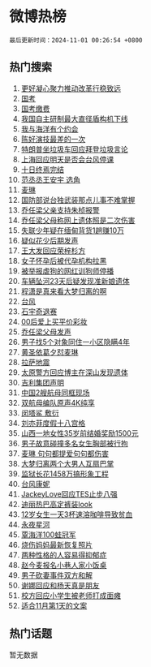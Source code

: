 # 微博热榜

`最后更新时间：2024-11-01 00:26:54 +0800`

## 热门搜索

1. [更好凝心聚力推动改革行稳致远](https://m.weibo.cn/search?containerid=100103type%3D1%26t%3D10%26q%3D%23%E6%9B%B4%E5%A5%BD%E5%87%9D%E5%BF%83%E8%81%9A%E5%8A%9B%E6%8E%A8%E5%8A%A8%E6%94%B9%E9%9D%A9%E8%A1%8C%E7%A8%B3%E8%87%B4%E8%BF%9C%23&stream_entry_id=51&isnewpage=1&extparam=seat%3D1%26cate%3D10103%26stream_entry_id%3D51%26c_type%3D51%26filter_type%3Drealtimehot%26q%3D%2523%25E6%259B%25B4%25E5%25A5%25BD%25E5%2587%259D%25E5%25BF%2583%25E8%2581%259A%25E5%258A%259B%25E6%258E%25A8%25E5%258A%25A8%25E6%2594%25B9%25E9%259D%25A9%25E8%25A1%258C%25E7%25A8%25B3%25E8%2587%25B4%25E8%25BF%259C%2523%26pos%3D0%26dgr%3D0%26display_time%3D1730392013%26pre_seqid%3D173039201353302672149153)
1. [国考](https://m.weibo.cn/search?containerid=100103type%3D1%26t%3D10%26q%3D%E5%9B%BD%E8%80%83&stream_entry_id=31&isnewpage=1&extparam=seat%3D1%26lcate%3D5001%26stream_entry_id%3D31%26dgr%3D0%26q%3D%25E5%259B%25BD%25E8%2580%2583%26band_rank%3D1%26c_type%3D31%26realpos%3D1%26flag%3D1%26filter_type%3Drealtimehot%26pos%3D0%26cate%3D5001%26display_time%3D1730392013%26pre_seqid%3D173039201353302672149153)
1. [国考缴费](https://m.weibo.cn/search?containerid=100103type%3D1%26t%3D10%26q%3D%E5%9B%BD%E8%80%83%E7%BC%B4%E8%B4%B9&stream_entry_id=31&isnewpage=1&extparam=seat%3D1%26lcate%3D5001%26stream_entry_id%3D31%26dgr%3D0%26q%3D%25E5%259B%25BD%25E8%2580%2583%25E7%25BC%25B4%25E8%25B4%25B9%26band_rank%3D2%26c_type%3D31%26realpos%3D2%26flag%3D1%26filter_type%3Drealtimehot%26pos%3D1%26cate%3D5001%26display_time%3D1730392013%26pre_seqid%3D173039201353302672149153)
1. [我国自主研制最大直径盾构机下线](https://m.weibo.cn/search?containerid=100103type%3D1%26t%3D10%26q%3D%23%E6%88%91%E5%9B%BD%E8%87%AA%E4%B8%BB%E7%A0%94%E5%88%B6%E6%9C%80%E5%A4%A7%E7%9B%B4%E5%BE%84%E7%9B%BE%E6%9E%84%E6%9C%BA%E4%B8%8B%E7%BA%BF%23&stream_entry_id=31&isnewpage=1&extparam=seat%3D1%26lcate%3D5001%26stream_entry_id%3D31%26dgr%3D0%26q%3D%2523%25E6%2588%2591%25E5%259B%25BD%25E8%2587%25AA%25E4%25B8%25BB%25E7%25A0%2594%25E5%2588%25B6%25E6%259C%2580%25E5%25A4%25A7%25E7%259B%25B4%25E5%25BE%2584%25E7%259B%25BE%25E6%259E%2584%25E6%259C%25BA%25E4%25B8%258B%25E7%25BA%25BF%2523%26band_rank%3D3%26c_type%3D31%26realpos%3D3%26flag%3D1%26filter_type%3Drealtimehot%26pos%3D2%26cate%3D5001%26display_time%3D1730392013%26pre_seqid%3D173039201353302672149153)
1. [我与海洋有个约会](https://m.weibo.cn/search?containerid=100103type%3D1%26t%3D10%26q%3D%23%E6%88%91%E4%B8%8E%E6%B5%B7%E6%B4%8B%E6%9C%89%E4%B8%AA%E7%BA%A6%E4%BC%9A%23&stream_entry_id=31&isnewpage=1&extparam=seat%3D1%26topic_ad%3D1%26lcate%3D5001%26stream_entry_id%3D31%26dgr%3D0%26adid%3D262694%26band_rank%3D4%26q%3D%2523%25E6%2588%2591%25E4%25B8%258E%25E6%25B5%25B7%25E6%25B4%258B%25E6%259C%2589%25E4%25B8%25AA%25E7%25BA%25A6%25E4%25BC%259A%2523%26c_type%3D31%26filter_type%3Drealtimehot%26is_ad_pos%3D1%26pos%3D3%26cate%3D5001%26display_time%3D1730392013%26pre_seqid%3D173039201353302672149153)
1. [陈好演技最差的一次](https://m.weibo.cn/search?containerid=100103type%3D1%26t%3D10%26q%3D%23%E9%99%88%E5%A5%BD%E6%BC%94%E6%8A%80%E6%9C%80%E5%B7%AE%E7%9A%84%E4%B8%80%E6%AC%A1%23&stream_entry_id=31&isnewpage=1&extparam=seat%3D1%26lcate%3D5001%26stream_entry_id%3D31%26dgr%3D0%26q%3D%2523%25E9%2599%2588%25E5%25A5%25BD%25E6%25BC%2594%25E6%258A%2580%25E6%259C%2580%25E5%25B7%25AE%25E7%259A%2584%25E4%25B8%2580%25E6%25AC%25A1%2523%26band_rank%3D4%26c_type%3D31%26realpos%3D4%26flag%3D2%26filter_type%3Drealtimehot%26pos%3D4%26cate%3D5001%26display_time%3D1730392013%26pre_seqid%3D173039201353302672149153)
1. [特朗普坐垃圾车回应拜登垃圾言论](https://m.weibo.cn/search?containerid=100103type%3D1%26t%3D10%26q%3D%23%E7%89%B9%E6%9C%97%E6%99%AE%E5%9D%90%E5%9E%83%E5%9C%BE%E8%BD%A6%E5%9B%9E%E5%BA%94%E6%8B%9C%E7%99%BB%E5%9E%83%E5%9C%BE%E8%A8%80%E8%AE%BA%23&stream_entry_id=31&isnewpage=1&extparam=seat%3D1%26lcate%3D5001%26stream_entry_id%3D31%26dgr%3D0%26q%3D%2523%25E7%2589%25B9%25E6%259C%2597%25E6%2599%25AE%25E5%259D%2590%25E5%259E%2583%25E5%259C%25BE%25E8%25BD%25A6%25E5%259B%259E%25E5%25BA%2594%25E6%258B%259C%25E7%2599%25BB%25E5%259E%2583%25E5%259C%25BE%25E8%25A8%2580%25E8%25AE%25BA%2523%26band_rank%3D5%26c_type%3D31%26realpos%3D5%26flag%3D1%26filter_type%3Drealtimehot%26pos%3D5%26cate%3D5001%26display_time%3D1730392013%26pre_seqid%3D173039201353302672149153)
1. [上海回应明天是否会台风停课](https://m.weibo.cn/search?containerid=100103type%3D1%26t%3D10%26q%3D%23%E4%B8%8A%E6%B5%B7%E5%9B%9E%E5%BA%94%E6%98%8E%E5%A4%A9%E6%98%AF%E5%90%A6%E4%BC%9A%E5%8F%B0%E9%A3%8E%E5%81%9C%E8%AF%BE%23&stream_entry_id=31&isnewpage=1&extparam=seat%3D1%26lcate%3D5001%26stream_entry_id%3D31%26dgr%3D0%26q%3D%2523%25E4%25B8%258A%25E6%25B5%25B7%25E5%259B%259E%25E5%25BA%2594%25E6%2598%258E%25E5%25A4%25A9%25E6%2598%25AF%25E5%2590%25A6%25E4%25BC%259A%25E5%258F%25B0%25E9%25A3%258E%25E5%2581%259C%25E8%25AF%25BE%2523%26band_rank%3D6%26c_type%3D31%26realpos%3D6%26flag%3D0%26filter_type%3Drealtimehot%26pos%3D6%26cate%3D5001%26display_time%3D1730392013%26pre_seqid%3D173039201353302672149153)
1. [十日终焉完结](https://m.weibo.cn/search?containerid=100103type%3D1%26t%3D10%26q%3D%E5%8D%81%E6%97%A5%E7%BB%88%E7%84%89%E5%AE%8C%E7%BB%93&stream_entry_id=31&isnewpage=1&extparam=seat%3D1%26lcate%3D5001%26stream_entry_id%3D31%26dgr%3D0%26q%3D%25E5%258D%2581%25E6%2597%25A5%25E7%25BB%2588%25E7%2584%2589%25E5%25AE%258C%25E7%25BB%2593%26band_rank%3D7%26c_type%3D31%26realpos%3D7%26flag%3D1%26filter_type%3Drealtimehot%26pos%3D7%26cate%3D5001%26display_time%3D1730392013%26pre_seqid%3D173039201353302672149153)
1. [范丞丞王安宇 选角](https://m.weibo.cn/search?containerid=100103type%3D1%26t%3D10%26q%3D%E8%8C%83%E4%B8%9E%E4%B8%9E%E7%8E%8B%E5%AE%89%E5%AE%87+%E9%80%89%E8%A7%92&stream_entry_id=31&isnewpage=1&extparam=seat%3D1%26lcate%3D5001%26stream_entry_id%3D31%26dgr%3D0%26q%3D%25E8%258C%2583%25E4%25B8%259E%25E4%25B8%259E%25E7%258E%258B%25E5%25AE%2589%25E5%25AE%2587%2520%25E9%2580%2589%25E8%25A7%2592%26band_rank%3D8%26c_type%3D31%26realpos%3D8%26flag%3D0%26filter_type%3Drealtimehot%26pos%3D8%26cate%3D5001%26display_time%3D1730392013%26pre_seqid%3D173039201353302672149153)
1. [麦琳](https://m.weibo.cn/search?containerid=100103type%3D1%26t%3D10%26q%3D%E9%BA%A6%E7%90%B3&stream_entry_id=31&isnewpage=1&extparam=seat%3D1%26lcate%3D5001%26stream_entry_id%3D31%26dgr%3D0%26q%3D%25E9%25BA%25A6%25E7%2590%25B3%26band_rank%3D9%26c_type%3D31%26realpos%3D9%26flag%3D0%26filter_type%3Drealtimehot%26pos%3D9%26cate%3D5001%26display_time%3D1730392013%26pre_seqid%3D173039201353302672149153)
1. [国防部说台独武装那点儿事不难掌握](https://m.weibo.cn/search?containerid=100103type%3D1%26t%3D10%26q%3D%23%E5%9B%BD%E9%98%B2%E9%83%A8%E8%AF%B4%E5%8F%B0%E7%8B%AC%E6%AD%A6%E8%A3%85%E9%82%A3%E7%82%B9%E5%84%BF%E4%BA%8B%E4%B8%8D%E9%9A%BE%E6%8E%8C%E6%8F%A1%23&stream_entry_id=31&isnewpage=1&extparam=seat%3D1%26lcate%3D5001%26stream_entry_id%3D31%26dgr%3D0%26q%3D%2523%25E5%259B%25BD%25E9%2598%25B2%25E9%2583%25A8%25E8%25AF%25B4%25E5%258F%25B0%25E7%258B%25AC%25E6%25AD%25A6%25E8%25A3%2585%25E9%2582%25A3%25E7%2582%25B9%25E5%2584%25BF%25E4%25BA%258B%25E4%25B8%258D%25E9%259A%25BE%25E6%258E%258C%25E6%258F%25A1%2523%26band_rank%3D10%26c_type%3D31%26realpos%3D10%26flag%3D0%26filter_type%3Drealtimehot%26pos%3D10%26cate%3D5001%26display_time%3D1730392013%26pre_seqid%3D173039201353302672149153)
1. [乔任梁父亲支持朱桢报警](https://m.weibo.cn/search?containerid=100103type%3D1%26t%3D10%26q%3D%23%E4%B9%94%E4%BB%BB%E6%A2%81%E7%88%B6%E4%BA%B2%E6%94%AF%E6%8C%81%E6%9C%B1%E6%A1%A2%E6%8A%A5%E8%AD%A6%23&stream_entry_id=31&isnewpage=1&extparam=seat%3D1%26lcate%3D5001%26stream_entry_id%3D31%26dgr%3D0%26q%3D%2523%25E4%25B9%2594%25E4%25BB%25BB%25E6%25A2%2581%25E7%2588%25B6%25E4%25BA%25B2%25E6%2594%25AF%25E6%258C%2581%25E6%259C%25B1%25E6%25A1%25A2%25E6%258A%25A5%25E8%25AD%25A6%2523%26band_rank%3D11%26c_type%3D31%26realpos%3D11%26flag%3D1%26filter_type%3Drealtimehot%26pos%3D11%26cate%3D5001%26display_time%3D1730392013%26pre_seqid%3D173039201353302672149153)
1. [乔任梁父母称网上遗体照是二次伤害](https://m.weibo.cn/search?containerid=100103type%3D1%26t%3D10%26q%3D%23%E4%B9%94%E4%BB%BB%E6%A2%81%E7%88%B6%E6%AF%8D%E7%A7%B0%E7%BD%91%E4%B8%8A%E9%81%97%E4%BD%93%E7%85%A7%E6%98%AF%E4%BA%8C%E6%AC%A1%E4%BC%A4%E5%AE%B3%23&stream_entry_id=31&isnewpage=1&extparam=seat%3D1%26lcate%3D5001%26stream_entry_id%3D31%26dgr%3D0%26q%3D%2523%25E4%25B9%2594%25E4%25BB%25BB%25E6%25A2%2581%25E7%2588%25B6%25E6%25AF%258D%25E7%25A7%25B0%25E7%25BD%2591%25E4%25B8%258A%25E9%2581%2597%25E4%25BD%2593%25E7%2585%25A7%25E6%2598%25AF%25E4%25BA%258C%25E6%25AC%25A1%25E4%25BC%25A4%25E5%25AE%25B3%2523%26band_rank%3D12%26c_type%3D31%26realpos%3D12%26flag%3D2%26filter_type%3Drealtimehot%26pos%3D12%26cate%3D5001%26display_time%3D1730392013%26pre_seqid%3D173039201353302672149153)
1. [失联少年疑在缅甸背货1趟赚10万](https://m.weibo.cn/search?containerid=100103type%3D1%26t%3D10%26q%3D%23%E5%A4%B1%E8%81%94%E5%B0%91%E5%B9%B4%E7%96%91%E5%9C%A8%E7%BC%85%E7%94%B8%E8%83%8C%E8%B4%A71%E8%B6%9F%E8%B5%9A10%E4%B8%87%23&stream_entry_id=31&isnewpage=1&extparam=seat%3D1%26lcate%3D5001%26stream_entry_id%3D31%26dgr%3D0%26q%3D%2523%25E5%25A4%25B1%25E8%2581%2594%25E5%25B0%2591%25E5%25B9%25B4%25E7%2596%2591%25E5%259C%25A8%25E7%25BC%2585%25E7%2594%25B8%25E8%2583%258C%25E8%25B4%25A71%25E8%25B6%259F%25E8%25B5%259A10%25E4%25B8%2587%2523%26band_rank%3D13%26c_type%3D31%26realpos%3D13%26flag%3D2%26filter_type%3Drealtimehot%26pos%3D13%26cate%3D5001%26display_time%3D1730392013%26pre_seqid%3D173039201353302672149153)
1. [疑似花少后期发声](https://m.weibo.cn/search?containerid=100103type%3D1%26t%3D10%26q%3D%23%E7%96%91%E4%BC%BC%E8%8A%B1%E5%B0%91%E5%90%8E%E6%9C%9F%E5%8F%91%E5%A3%B0%23&stream_entry_id=31&isnewpage=1&extparam=seat%3D1%26lcate%3D5001%26stream_entry_id%3D31%26dgr%3D0%26q%3D%2523%25E7%2596%2591%25E4%25BC%25BC%25E8%258A%25B1%25E5%25B0%2591%25E5%2590%258E%25E6%259C%259F%25E5%258F%2591%25E5%25A3%25B0%2523%26band_rank%3D14%26c_type%3D31%26realpos%3D14%26flag%3D1%26filter_type%3Drealtimehot%26pos%3D14%26cate%3D5001%26display_time%3D1730392013%26pre_seqid%3D173039201353302672149153)
1. [王大发回应荣梓杉方](https://m.weibo.cn/search?containerid=100103type%3D1%26t%3D10%26q%3D%23%E7%8E%8B%E5%A4%A7%E5%8F%91%E5%9B%9E%E5%BA%94%E8%8D%A3%E6%A2%93%E6%9D%89%E6%96%B9%23&stream_entry_id=31&isnewpage=1&extparam=seat%3D1%26lcate%3D5001%26stream_entry_id%3D31%26dgr%3D0%26q%3D%2523%25E7%258E%258B%25E5%25A4%25A7%25E5%258F%2591%25E5%259B%259E%25E5%25BA%2594%25E8%258D%25A3%25E6%25A2%2593%25E6%259D%2589%25E6%2596%25B9%2523%26band_rank%3D15%26c_type%3D31%26realpos%3D15%26flag%3D1%26filter_type%3Drealtimehot%26pos%3D15%26cate%3D5001%26display_time%3D1730392013%26pre_seqid%3D173039201353302672149153)
1. [女子怀孕后被代孕机构拉黑](https://m.weibo.cn/search?containerid=100103type%3D1%26t%3D10%26q%3D%23%E5%A5%B3%E5%AD%90%E6%80%80%E5%AD%95%E5%90%8E%E8%A2%AB%E4%BB%A3%E5%AD%95%E6%9C%BA%E6%9E%84%E6%8B%89%E9%BB%91%23&stream_entry_id=31&isnewpage=1&extparam=seat%3D1%26lcate%3D5001%26stream_entry_id%3D31%26dgr%3D0%26q%3D%2523%25E5%25A5%25B3%25E5%25AD%2590%25E6%2580%2580%25E5%25AD%2595%25E5%2590%258E%25E8%25A2%25AB%25E4%25BB%25A3%25E5%25AD%2595%25E6%259C%25BA%25E6%259E%2584%25E6%258B%2589%25E9%25BB%2591%2523%26band_rank%3D16%26c_type%3D31%26realpos%3D16%26flag%3D2%26filter_type%3Drealtimehot%26pos%3D16%26cate%3D5001%26display_time%3D1730392013%26pre_seqid%3D173039201353302672149153)
1. [被举报虐狗的网红训狗师停播](https://m.weibo.cn/search?containerid=100103type%3D1%26t%3D10%26q%3D%23%E8%A2%AB%E4%B8%BE%E6%8A%A5%E8%99%90%E7%8B%97%E7%9A%84%E7%BD%91%E7%BA%A2%E8%AE%AD%E7%8B%97%E5%B8%88%E5%81%9C%E6%92%AD%23&stream_entry_id=31&isnewpage=1&extparam=seat%3D1%26lcate%3D5001%26stream_entry_id%3D31%26dgr%3D0%26q%3D%2523%25E8%25A2%25AB%25E4%25B8%25BE%25E6%258A%25A5%25E8%2599%2590%25E7%258B%2597%25E7%259A%2584%25E7%25BD%2591%25E7%25BA%25A2%25E8%25AE%25AD%25E7%258B%2597%25E5%25B8%2588%25E5%2581%259C%25E6%2592%25AD%2523%26band_rank%3D17%26c_type%3D31%26realpos%3D17%26flag%3D2%26filter_type%3Drealtimehot%26pos%3D17%26cate%3D5001%26display_time%3D1730392013%26pre_seqid%3D173039201353302672149153)
1. [车辆坠河23天后疑发现准新娘遗体](https://m.weibo.cn/search?containerid=100103type%3D1%26t%3D10%26q%3D%23%E8%BD%A6%E8%BE%86%E5%9D%A0%E6%B2%B323%E5%A4%A9%E5%90%8E%E7%96%91%E5%8F%91%E7%8E%B0%E5%87%86%E6%96%B0%E5%A8%98%E9%81%97%E4%BD%93%23&stream_entry_id=31&isnewpage=1&extparam=seat%3D1%26lcate%3D5001%26stream_entry_id%3D31%26dgr%3D0%26q%3D%2523%25E8%25BD%25A6%25E8%25BE%2586%25E5%259D%25A0%25E6%25B2%25B323%25E5%25A4%25A9%25E5%2590%258E%25E7%2596%2591%25E5%258F%2591%25E7%258E%25B0%25E5%2587%2586%25E6%2596%25B0%25E5%25A8%2598%25E9%2581%2597%25E4%25BD%2593%2523%26band_rank%3D18%26c_type%3D31%26realpos%3D18%26flag%3D0%26filter_type%3Drealtimehot%26pos%3D18%26cate%3D5001%26display_time%3D1730392013%26pre_seqid%3D173039201353302672149153)
1. [程潇是真来看大梦归离的啊](https://m.weibo.cn/search?containerid=100103type%3D1%26t%3D10%26q%3D%E7%A8%8B%E6%BD%87%E6%98%AF%E7%9C%9F%E6%9D%A5%E7%9C%8B%E5%A4%A7%E6%A2%A6%E5%BD%92%E7%A6%BB%E7%9A%84%E5%95%8A&stream_entry_id=31&isnewpage=1&extparam=seat%3D1%26lcate%3D5001%26stream_entry_id%3D31%26dgr%3D0%26q%3D%25E7%25A8%258B%25E6%25BD%2587%25E6%2598%25AF%25E7%259C%259F%25E6%259D%25A5%25E7%259C%258B%25E5%25A4%25A7%25E6%25A2%25A6%25E5%25BD%2592%25E7%25A6%25BB%25E7%259A%2584%25E5%2595%258A%26band_rank%3D19%26c_type%3D31%26realpos%3D19%26flag%3D1%26filter_type%3Drealtimehot%26pos%3D19%26cate%3D5001%26display_time%3D1730392013%26pre_seqid%3D173039201353302672149153)
1. [台风](https://m.weibo.cn/search?containerid=100103type%3D1%26t%3D10%26q%3D%E5%8F%B0%E9%A3%8E&stream_entry_id=31&isnewpage=1&extparam=seat%3D1%26lcate%3D5001%26stream_entry_id%3D31%26dgr%3D0%26q%3D%25E5%258F%25B0%25E9%25A3%258E%26band_rank%3D20%26c_type%3D31%26realpos%3D20%26flag%3D0%26filter_type%3Drealtimehot%26pos%3D20%26cate%3D5001%26display_time%3D1730392013%26pre_seqid%3D173039201353302672149153)
1. [石宇奇退赛](https://m.weibo.cn/search?containerid=100103type%3D1%26t%3D10%26q%3D%E7%9F%B3%E5%AE%87%E5%A5%87%E9%80%80%E8%B5%9B&stream_entry_id=31&isnewpage=1&extparam=seat%3D1%26lcate%3D5001%26stream_entry_id%3D31%26dgr%3D0%26q%3D%25E7%259F%25B3%25E5%25AE%2587%25E5%25A5%2587%25E9%2580%2580%25E8%25B5%259B%26band_rank%3D21%26c_type%3D31%26realpos%3D21%26flag%3D1%26filter_type%3Drealtimehot%26pos%3D21%26cate%3D5001%26display_time%3D1730392013%26pre_seqid%3D173039201353302672149153)
1. [00后爱上买平价彩妆](https://m.weibo.cn/search?containerid=100103type%3D1%26t%3D10%26q%3D%2300%E5%90%8E%E7%88%B1%E4%B8%8A%E4%B9%B0%E5%B9%B3%E4%BB%B7%E5%BD%A9%E5%A6%86%23&stream_entry_id=31&isnewpage=1&extparam=seat%3D1%26lcate%3D5001%26stream_entry_id%3D31%26dgr%3D0%26q%3D%252300%25E5%2590%258E%25E7%2588%25B1%25E4%25B8%258A%25E4%25B9%25B0%25E5%25B9%25B3%25E4%25BB%25B7%25E5%25BD%25A9%25E5%25A6%2586%2523%26band_rank%3D22%26c_type%3D31%26realpos%3D22%26flag%3D1%26filter_type%3Drealtimehot%26pos%3D22%26cate%3D5001%26display_time%3D1730392013%26pre_seqid%3D173039201353302672149153)
1. [乔任梁父母发声](https://m.weibo.cn/search?containerid=100103type%3D1%26t%3D10%26q%3D%23%E4%B9%94%E4%BB%BB%E6%A2%81%E7%88%B6%E6%AF%8D%E5%8F%91%E5%A3%B0%23&stream_entry_id=31&isnewpage=1&extparam=seat%3D1%26lcate%3D5001%26stream_entry_id%3D31%26dgr%3D0%26q%3D%2523%25E4%25B9%2594%25E4%25BB%25BB%25E6%25A2%2581%25E7%2588%25B6%25E6%25AF%258D%25E5%258F%2591%25E5%25A3%25B0%2523%26band_rank%3D23%26c_type%3D31%26realpos%3D23%26flag%3D0%26filter_type%3Drealtimehot%26pos%3D23%26cate%3D5001%26display_time%3D1730392013%26pre_seqid%3D173039201353302672149153)
1. [男子找5个对象同住一小区隐瞒4年](https://m.weibo.cn/search?containerid=100103type%3D1%26t%3D10%26q%3D%23%E7%94%B7%E5%AD%90%E6%89%BE5%E4%B8%AA%E5%AF%B9%E8%B1%A1%E5%90%8C%E4%BD%8F%E4%B8%80%E5%B0%8F%E5%8C%BA%E9%9A%90%E7%9E%924%E5%B9%B4%23&stream_entry_id=31&isnewpage=1&extparam=seat%3D1%26lcate%3D5001%26stream_entry_id%3D31%26dgr%3D0%26q%3D%2523%25E7%2594%25B7%25E5%25AD%2590%25E6%2589%25BE5%25E4%25B8%25AA%25E5%25AF%25B9%25E8%25B1%25A1%25E5%2590%258C%25E4%25BD%258F%25E4%25B8%2580%25E5%25B0%258F%25E5%258C%25BA%25E9%259A%2590%25E7%259E%25924%25E5%25B9%25B4%2523%26band_rank%3D24%26c_type%3D31%26realpos%3D24%26flag%3D0%26filter_type%3Drealtimehot%26pos%3D24%26cate%3D5001%26display_time%3D1730392013%26pre_seqid%3D173039201353302672149153)
1. [黄圣依葛夕怼麦琳](https://m.weibo.cn/search?containerid=100103type%3D1%26t%3D10%26q%3D%23%E9%BB%84%E5%9C%A3%E4%BE%9D%E8%91%9B%E5%A4%95%E6%80%BC%E9%BA%A6%E7%90%B3%23&stream_entry_id=31&isnewpage=1&extparam=seat%3D1%26lcate%3D5001%26stream_entry_id%3D31%26dgr%3D0%26q%3D%2523%25E9%25BB%2584%25E5%259C%25A3%25E4%25BE%259D%25E8%2591%259B%25E5%25A4%2595%25E6%2580%25BC%25E9%25BA%25A6%25E7%2590%25B3%2523%26band_rank%3D25%26c_type%3D31%26realpos%3D25%26flag%3D0%26filter_type%3Drealtimehot%26pos%3D25%26cate%3D5001%26display_time%3D1730392013%26pre_seqid%3D173039201353302672149153)
1. [拉萨地震](https://m.weibo.cn/search?containerid=100103type%3D1%26t%3D10%26q%3D%E6%8B%89%E8%90%A8%E5%9C%B0%E9%9C%87&stream_entry_id=31&isnewpage=1&extparam=seat%3D1%26lcate%3D5001%26stream_entry_id%3D31%26dgr%3D0%26q%3D%25E6%258B%2589%25E8%2590%25A8%25E5%259C%25B0%25E9%259C%2587%26band_rank%3D26%26c_type%3D31%26realpos%3D26%26flag%3D1%26filter_type%3Drealtimehot%26pos%3D26%26cate%3D5001%26display_time%3D1730392013%26pre_seqid%3D173039201353302672149153)
1. [太原警方回应博主在深山发现遗体](https://m.weibo.cn/search?containerid=100103type%3D1%26t%3D10%26q%3D%23%E5%A4%AA%E5%8E%9F%E8%AD%A6%E6%96%B9%E5%9B%9E%E5%BA%94%E5%8D%9A%E4%B8%BB%E5%9C%A8%E6%B7%B1%E5%B1%B1%E5%8F%91%E7%8E%B0%E9%81%97%E4%BD%93%23&stream_entry_id=31&isnewpage=1&extparam=seat%3D1%26lcate%3D5001%26stream_entry_id%3D31%26dgr%3D0%26q%3D%2523%25E5%25A4%25AA%25E5%258E%259F%25E8%25AD%25A6%25E6%2596%25B9%25E5%259B%259E%25E5%25BA%2594%25E5%258D%259A%25E4%25B8%25BB%25E5%259C%25A8%25E6%25B7%25B1%25E5%25B1%25B1%25E5%258F%2591%25E7%258E%25B0%25E9%2581%2597%25E4%25BD%2593%2523%26band_rank%3D27%26c_type%3D31%26realpos%3D27%26flag%3D1%26filter_type%3Drealtimehot%26pos%3D27%26cate%3D5001%26display_time%3D1730392013%26pre_seqid%3D173039201353302672149153)
1. [吉利集团声明](https://m.weibo.cn/search?containerid=100103type%3D1%26t%3D10%26q%3D%23%E5%90%89%E5%88%A9%E9%9B%86%E5%9B%A2%E5%A3%B0%E6%98%8E%23&stream_entry_id=31&isnewpage=1&extparam=seat%3D1%26lcate%3D5001%26stream_entry_id%3D31%26dgr%3D0%26q%3D%2523%25E5%2590%2589%25E5%2588%25A9%25E9%259B%2586%25E5%259B%25A2%25E5%25A3%25B0%25E6%2598%258E%2523%26band_rank%3D28%26c_type%3D31%26realpos%3D28%26flag%3D1%26filter_type%3Drealtimehot%26pos%3D28%26cate%3D5001%26display_time%3D1730392013%26pre_seqid%3D173039201353302672149153)
1. [中国2艘航母同框现场](https://m.weibo.cn/search?containerid=100103type%3D1%26t%3D10%26q%3D%23%E4%B8%AD%E5%9B%BD2%E8%89%98%E8%88%AA%E6%AF%8D%E5%90%8C%E6%A1%86%E7%8E%B0%E5%9C%BA%23&stream_entry_id=31&isnewpage=1&extparam=seat%3D1%26lcate%3D5001%26stream_entry_id%3D31%26dgr%3D0%26q%3D%2523%25E4%25B8%25AD%25E5%259B%25BD2%25E8%2589%2598%25E8%2588%25AA%25E6%25AF%258D%25E5%2590%258C%25E6%25A1%2586%25E7%258E%25B0%25E5%259C%25BA%2523%26band_rank%3D29%26c_type%3D31%26realpos%3D29%26flag%3D0%26filter_type%3Drealtimehot%26pos%3D29%26cate%3D5001%26display_time%3D1730392013%26pre_seqid%3D173039201353302672149153)
1. [双航母编队原声4K纯享](https://m.weibo.cn/search?containerid=100103type%3D1%26t%3D10%26q%3D%23%E5%8F%8C%E8%88%AA%E6%AF%8D%E7%BC%96%E9%98%9F%E5%8E%9F%E5%A3%B04K%E7%BA%AF%E4%BA%AB%23&stream_entry_id=31&isnewpage=1&extparam=seat%3D1%26lcate%3D5001%26stream_entry_id%3D31%26dgr%3D0%26q%3D%2523%25E5%258F%258C%25E8%2588%25AA%25E6%25AF%258D%25E7%25BC%2596%25E9%2598%259F%25E5%258E%259F%25E5%25A3%25B04K%25E7%25BA%25AF%25E4%25BA%25AB%2523%26band_rank%3D30%26c_type%3D31%26realpos%3D30%26flag%3D1%26filter_type%3Drealtimehot%26pos%3D30%26cate%3D5001%26display_time%3D1730392013%26pre_seqid%3D173039201353302672149153)
1. [闵塔鲨 敷衍](https://m.weibo.cn/search?containerid=100103type%3D1%26t%3D10%26q%3D%E9%97%B5%E5%A1%94%E9%B2%A8+%E6%95%B7%E8%A1%8D&stream_entry_id=31&isnewpage=1&extparam=seat%3D1%26lcate%3D5001%26stream_entry_id%3D31%26dgr%3D0%26q%3D%25E9%2597%25B5%25E5%25A1%2594%25E9%25B2%25A8%2520%25E6%2595%25B7%25E8%25A1%258D%26band_rank%3D31%26c_type%3D31%26realpos%3D31%26flag%3D0%26filter_type%3Drealtimehot%26pos%3D31%26cate%3D5001%26display_time%3D1730392013%26pre_seqid%3D173039201353302672149153)
1. [刘亦菲度假十八宫格](https://m.weibo.cn/search?containerid=100103type%3D1%26t%3D10%26q%3D%23%E5%88%98%E4%BA%A6%E8%8F%B2%E5%BA%A6%E5%81%87%E5%8D%81%E5%85%AB%E5%AE%AB%E6%A0%BC%23&stream_entry_id=31&isnewpage=1&extparam=seat%3D1%26lcate%3D5001%26stream_entry_id%3D31%26dgr%3D0%26q%3D%2523%25E5%2588%2598%25E4%25BA%25A6%25E8%258F%25B2%25E5%25BA%25A6%25E5%2581%2587%25E5%258D%2581%25E5%2585%25AB%25E5%25AE%25AB%25E6%25A0%25BC%2523%26band_rank%3D32%26c_type%3D31%26realpos%3D32%26flag%3D0%26filter_type%3Drealtimehot%26pos%3D32%26cate%3D5001%26display_time%3D1730392013%26pre_seqid%3D173039201353302672149153)
1. [山西一地女性35岁前结婚奖励1500元](https://m.weibo.cn/search?containerid=100103type%3D1%26t%3D10%26q%3D%23%E5%B1%B1%E8%A5%BF%E4%B8%80%E5%9C%B0%E5%A5%B3%E6%80%A735%E5%B2%81%E5%89%8D%E7%BB%93%E5%A9%9A%E5%A5%96%E5%8A%B11500%E5%85%83%23&stream_entry_id=31&isnewpage=1&extparam=seat%3D1%26lcate%3D5001%26stream_entry_id%3D31%26dgr%3D0%26q%3D%2523%25E5%25B1%25B1%25E8%25A5%25BF%25E4%25B8%2580%25E5%259C%25B0%25E5%25A5%25B3%25E6%2580%25A735%25E5%25B2%2581%25E5%2589%258D%25E7%25BB%2593%25E5%25A9%259A%25E5%25A5%2596%25E5%258A%25B11500%25E5%2585%2583%2523%26band_rank%3D33%26c_type%3D31%26realpos%3D33%26flag%3D0%26filter_type%3Drealtimehot%26pos%3D33%26cate%3D5001%26display_time%3D1730392013%26pre_seqid%3D173039201353302672149153)
1. [男子故意碰撞多名女生胸部被行拘](https://m.weibo.cn/search?containerid=100103type%3D1%26t%3D10%26q%3D%23%E7%94%B7%E5%AD%90%E6%95%85%E6%84%8F%E7%A2%B0%E6%92%9E%E5%A4%9A%E5%90%8D%E5%A5%B3%E7%94%9F%E8%83%B8%E9%83%A8%E8%A2%AB%E8%A1%8C%E6%8B%98%23&stream_entry_id=31&isnewpage=1&extparam=seat%3D1%26lcate%3D5001%26stream_entry_id%3D31%26dgr%3D0%26q%3D%2523%25E7%2594%25B7%25E5%25AD%2590%25E6%2595%2585%25E6%2584%258F%25E7%25A2%25B0%25E6%2592%259E%25E5%25A4%259A%25E5%2590%258D%25E5%25A5%25B3%25E7%2594%259F%25E8%2583%25B8%25E9%2583%25A8%25E8%25A2%25AB%25E8%25A1%258C%25E6%258B%2598%2523%26band_rank%3D34%26c_type%3D31%26realpos%3D34%26flag%3D0%26filter_type%3Drealtimehot%26pos%3D34%26cate%3D5001%26display_time%3D1730392013%26pre_seqid%3D173039201353302672149153)
1. [麦琳 句句都提爱句句都伤害](https://m.weibo.cn/search?containerid=100103type%3D1%26t%3D10%26q%3D%E9%BA%A6%E7%90%B3+%E5%8F%A5%E5%8F%A5%E9%83%BD%E6%8F%90%E7%88%B1%E5%8F%A5%E5%8F%A5%E9%83%BD%E4%BC%A4%E5%AE%B3&stream_entry_id=31&isnewpage=1&extparam=seat%3D1%26lcate%3D5001%26stream_entry_id%3D31%26dgr%3D0%26q%3D%25E9%25BA%25A6%25E7%2590%25B3%2520%25E5%258F%25A5%25E5%258F%25A5%25E9%2583%25BD%25E6%258F%2590%25E7%2588%25B1%25E5%258F%25A5%25E5%258F%25A5%25E9%2583%25BD%25E4%25BC%25A4%25E5%25AE%25B3%26band_rank%3D35%26c_type%3D31%26realpos%3D35%26flag%3D0%26filter_type%3Drealtimehot%26pos%3D35%26cate%3D5001%26display_time%3D1730392013%26pre_seqid%3D173039201353302672149153)
1. [大梦归离两个大男人互扇巴掌](https://m.weibo.cn/search?containerid=100103type%3D1%26t%3D10%26q%3D%E5%A4%A7%E6%A2%A6%E5%BD%92%E7%A6%BB%E4%B8%A4%E4%B8%AA%E5%A4%A7%E7%94%B7%E4%BA%BA%E4%BA%92%E6%89%87%E5%B7%B4%E6%8E%8C&stream_entry_id=31&isnewpage=1&extparam=seat%3D1%26lcate%3D5001%26stream_entry_id%3D31%26dgr%3D0%26q%3D%25E5%25A4%25A7%25E6%25A2%25A6%25E5%25BD%2592%25E7%25A6%25BB%25E4%25B8%25A4%25E4%25B8%25AA%25E5%25A4%25A7%25E7%2594%25B7%25E4%25BA%25BA%25E4%25BA%2592%25E6%2589%2587%25E5%25B7%25B4%25E6%258E%258C%26band_rank%3D36%26c_type%3D31%26realpos%3D36%26flag%3D1%26filter_type%3Drealtimehot%26pos%3D36%26cate%3D5001%26display_time%3D1730392013%26pre_seqid%3D173039201353302672149153)
1. [监狱长花1458万搞形象工程](https://m.weibo.cn/search?containerid=100103type%3D1%26t%3D10%26q%3D%23%E7%9B%91%E7%8B%B1%E9%95%BF%E8%8A%B11458%E4%B8%87%E6%90%9E%E5%BD%A2%E8%B1%A1%E5%B7%A5%E7%A8%8B%23&stream_entry_id=31&isnewpage=1&extparam=seat%3D1%26lcate%3D5001%26stream_entry_id%3D31%26dgr%3D0%26q%3D%2523%25E7%259B%2591%25E7%258B%25B1%25E9%2595%25BF%25E8%258A%25B11458%25E4%25B8%2587%25E6%2590%259E%25E5%25BD%25A2%25E8%25B1%25A1%25E5%25B7%25A5%25E7%25A8%258B%2523%26band_rank%3D37%26c_type%3D31%26realpos%3D37%26flag%3D1%26filter_type%3Drealtimehot%26pos%3D37%26cate%3D5001%26display_time%3D1730392013%26pre_seqid%3D173039201353302672149153)
1. [台风康妮](https://m.weibo.cn/search?containerid=100103type%3D1%26t%3D10%26q%3D%E5%8F%B0%E9%A3%8E%E5%BA%B7%E5%A6%AE&stream_entry_id=31&isnewpage=1&extparam=seat%3D1%26lcate%3D5001%26stream_entry_id%3D31%26dgr%3D0%26q%3D%25E5%258F%25B0%25E9%25A3%258E%25E5%25BA%25B7%25E5%25A6%25AE%26band_rank%3D38%26c_type%3D31%26realpos%3D38%26flag%3D0%26filter_type%3Drealtimehot%26pos%3D38%26cate%3D5001%26display_time%3D1730392013%26pre_seqid%3D173039201353302672149153)
1. [JackeyLove回应TES止步八强](https://m.weibo.cn/search?containerid=100103type%3D1%26t%3D10%26q%3D%23JackeyLove%E5%9B%9E%E5%BA%94TES%E6%AD%A2%E6%AD%A5%E5%85%AB%E5%BC%BA%23&stream_entry_id=31&isnewpage=1&extparam=seat%3D1%26lcate%3D5001%26stream_entry_id%3D31%26dgr%3D0%26q%3D%2523JackeyLove%25E5%259B%259E%25E5%25BA%2594TES%25E6%25AD%25A2%25E6%25AD%25A5%25E5%2585%25AB%25E5%25BC%25BA%2523%26band_rank%3D39%26c_type%3D31%26realpos%3D39%26flag%3D0%26filter_type%3Drealtimehot%26pos%3D39%26cate%3D5001%26display_time%3D1730392013%26pre_seqid%3D173039201353302672149153)
1. [迪丽热巴高定裤装look](https://m.weibo.cn/search?containerid=100103type%3D1%26t%3D10%26q%3D%23%E8%BF%AA%E4%B8%BD%E7%83%AD%E5%B7%B4%E9%AB%98%E5%AE%9A%E8%A3%A4%E8%A3%85look%23&stream_entry_id=31&isnewpage=1&extparam=seat%3D1%26lcate%3D5001%26stream_entry_id%3D31%26dgr%3D0%26q%3D%2523%25E8%25BF%25AA%25E4%25B8%25BD%25E7%2583%25AD%25E5%25B7%25B4%25E9%25AB%2598%25E5%25AE%259A%25E8%25A3%25A4%25E8%25A3%2585look%2523%26band_rank%3D40%26c_type%3D31%26realpos%3D40%26flag%3D0%26filter_type%3Drealtimehot%26pos%3D40%26cate%3D5001%26display_time%3D1730392013%26pre_seqid%3D173039201353302672149153)
1. [12岁女生一天3杯速溶咖啡导致贫血](https://m.weibo.cn/search?containerid=100103type%3D1%26t%3D10%26q%3D%2312%E5%B2%81%E5%A5%B3%E7%94%9F%E4%B8%80%E5%A4%A93%E6%9D%AF%E9%80%9F%E6%BA%B6%E5%92%96%E5%95%A1%E5%AF%BC%E8%87%B4%E8%B4%AB%E8%A1%80%23&stream_entry_id=31&isnewpage=1&extparam=seat%3D1%26lcate%3D5001%26stream_entry_id%3D31%26dgr%3D0%26q%3D%252312%25E5%25B2%2581%25E5%25A5%25B3%25E7%2594%259F%25E4%25B8%2580%25E5%25A4%25A93%25E6%259D%25AF%25E9%2580%259F%25E6%25BA%25B6%25E5%2592%2596%25E5%2595%25A1%25E5%25AF%25BC%25E8%2587%25B4%25E8%25B4%25AB%25E8%25A1%2580%2523%26band_rank%3D41%26c_type%3D31%26realpos%3D41%26flag%3D0%26filter_type%3Drealtimehot%26pos%3D41%26cate%3D5001%26display_time%3D1730392013%26pre_seqid%3D173039201353302672149153)
1. [永夜星河](https://m.weibo.cn/search?containerid=100103type%3D1%26t%3D10%26q%3D%E6%B0%B8%E5%A4%9C%E6%98%9F%E6%B2%B3&stream_entry_id=31&isnewpage=1&extparam=seat%3D1%26lcate%3D5001%26stream_entry_id%3D31%26dgr%3D0%26q%3D%25E6%25B0%25B8%25E5%25A4%259C%25E6%2598%259F%25E6%25B2%25B3%26band_rank%3D42%26c_type%3D31%26realpos%3D42%26flag%3D1%26filter_type%3Drealtimehot%26pos%3D42%26cate%3D5001%26display_time%3D1730392013%26pre_seqid%3D173039201353302672149153)
1. [覃海洋100蛙冠军](https://m.weibo.cn/search?containerid=100103type%3D1%26t%3D10%26q%3D%23%E8%A6%83%E6%B5%B7%E6%B4%8B100%E8%9B%99%E5%86%A0%E5%86%9B%23&stream_entry_id=31&isnewpage=1&extparam=seat%3D1%26lcate%3D5001%26stream_entry_id%3D31%26dgr%3D0%26q%3D%2523%25E8%25A6%2583%25E6%25B5%25B7%25E6%25B4%258B100%25E8%259B%2599%25E5%2586%25A0%25E5%2586%259B%2523%26band_rank%3D43%26c_type%3D31%26realpos%3D43%26flag%3D0%26filter_type%3Drealtimehot%26pos%3D43%26cate%3D5001%26display_time%3D1730392013%26pre_seqid%3D173039201353302672149153)
1. [烧伤妈妈最新恢复照片](https://m.weibo.cn/search?containerid=100103type%3D1%26t%3D10%26q%3D%23%E7%83%A7%E4%BC%A4%E5%A6%88%E5%A6%88%E6%9C%80%E6%96%B0%E6%81%A2%E5%A4%8D%E7%85%A7%E7%89%87%23&stream_entry_id=31&isnewpage=1&extparam=seat%3D1%26lcate%3D5001%26stream_entry_id%3D31%26dgr%3D0%26q%3D%2523%25E7%2583%25A7%25E4%25BC%25A4%25E5%25A6%2588%25E5%25A6%2588%25E6%259C%2580%25E6%2596%25B0%25E6%2581%25A2%25E5%25A4%258D%25E7%2585%25A7%25E7%2589%2587%2523%26band_rank%3D44%26c_type%3D31%26realpos%3D44%26flag%3D0%26filter_type%3Drealtimehot%26pos%3D44%26cate%3D5001%26display_time%3D1730392013%26pre_seqid%3D173039201353302672149153)
1. [两种性格的人容易得抑郁症](https://m.weibo.cn/search?containerid=100103type%3D1%26t%3D10%26q%3D%23%E4%B8%A4%E7%A7%8D%E6%80%A7%E6%A0%BC%E7%9A%84%E4%BA%BA%E5%AE%B9%E6%98%93%E5%BE%97%E6%8A%91%E9%83%81%E7%97%87%23&stream_entry_id=31&isnewpage=1&extparam=seat%3D1%26lcate%3D5001%26stream_entry_id%3D31%26dgr%3D0%26q%3D%2523%25E4%25B8%25A4%25E7%25A7%258D%25E6%2580%25A7%25E6%25A0%25BC%25E7%259A%2584%25E4%25BA%25BA%25E5%25AE%25B9%25E6%2598%2593%25E5%25BE%2597%25E6%258A%2591%25E9%2583%2581%25E7%2597%2587%2523%26band_rank%3D45%26c_type%3D31%26realpos%3D45%26flag%3D0%26filter_type%3Drealtimehot%26pos%3D45%26cate%3D5001%26display_time%3D1730392013%26pre_seqid%3D173039201353302672149153)
1. [赵今麦报名小巷人家小饭桌](https://m.weibo.cn/search?containerid=100103type%3D1%26t%3D10%26q%3D%23%E8%B5%B5%E4%BB%8A%E9%BA%A6%E6%8A%A5%E5%90%8D%E5%B0%8F%E5%B7%B7%E4%BA%BA%E5%AE%B6%E5%B0%8F%E9%A5%AD%E6%A1%8C%23&stream_entry_id=31&isnewpage=1&extparam=seat%3D1%26lcate%3D5001%26stream_entry_id%3D31%26dgr%3D0%26q%3D%2523%25E8%25B5%25B5%25E4%25BB%258A%25E9%25BA%25A6%25E6%258A%25A5%25E5%2590%258D%25E5%25B0%258F%25E5%25B7%25B7%25E4%25BA%25BA%25E5%25AE%25B6%25E5%25B0%258F%25E9%25A5%25AD%25E6%25A1%258C%2523%26band_rank%3D46%26c_type%3D31%26realpos%3D46%26flag%3D0%26filter_type%3Drealtimehot%26pos%3D46%26cate%3D5001%26display_time%3D1730392013%26pre_seqid%3D173039201353302672149153)
1. [男子砍妻事件双方和解](https://m.weibo.cn/search?containerid=100103type%3D1%26t%3D10%26q%3D%23%E7%94%B7%E5%AD%90%E7%A0%8D%E5%A6%BB%E4%BA%8B%E4%BB%B6%E5%8F%8C%E6%96%B9%E5%92%8C%E8%A7%A3%23&stream_entry_id=31&isnewpage=1&extparam=seat%3D1%26lcate%3D5001%26stream_entry_id%3D31%26dgr%3D0%26q%3D%2523%25E7%2594%25B7%25E5%25AD%2590%25E7%25A0%258D%25E5%25A6%25BB%25E4%25BA%258B%25E4%25BB%25B6%25E5%258F%258C%25E6%2596%25B9%25E5%2592%258C%25E8%25A7%25A3%2523%26band_rank%3D47%26c_type%3D31%26realpos%3D47%26flag%3D0%26filter_type%3Drealtimehot%26pos%3D47%26cate%3D5001%26display_time%3D1730392013%26pre_seqid%3D173039201353302672149153)
1. [谢娜回应和杨天真是朋友](https://m.weibo.cn/search?containerid=100103type%3D1%26t%3D10%26q%3D%23%E8%B0%A2%E5%A8%9C%E5%9B%9E%E5%BA%94%E5%92%8C%E6%9D%A8%E5%A4%A9%E7%9C%9F%E6%98%AF%E6%9C%8B%E5%8F%8B%23&stream_entry_id=31&isnewpage=1&extparam=seat%3D1%26lcate%3D5001%26stream_entry_id%3D31%26dgr%3D0%26q%3D%2523%25E8%25B0%25A2%25E5%25A8%259C%25E5%259B%259E%25E5%25BA%2594%25E5%2592%258C%25E6%259D%25A8%25E5%25A4%25A9%25E7%259C%259F%25E6%2598%25AF%25E6%259C%258B%25E5%258F%258B%2523%26band_rank%3D48%26c_type%3D31%26realpos%3D48%26flag%3D0%26filter_type%3Drealtimehot%26pos%3D48%26cate%3D5001%26display_time%3D1730392013%26pre_seqid%3D173039201353302672149153)
1. [校方回应小学生被老师打成面瘫](https://m.weibo.cn/search?containerid=100103type%3D1%26t%3D10%26q%3D%23%E6%A0%A1%E6%96%B9%E5%9B%9E%E5%BA%94%E5%B0%8F%E5%AD%A6%E7%94%9F%E8%A2%AB%E8%80%81%E5%B8%88%E6%89%93%E6%88%90%E9%9D%A2%E7%98%AB%23&stream_entry_id=31&isnewpage=1&extparam=seat%3D1%26lcate%3D5001%26stream_entry_id%3D31%26dgr%3D0%26q%3D%2523%25E6%25A0%25A1%25E6%2596%25B9%25E5%259B%259E%25E5%25BA%2594%25E5%25B0%258F%25E5%25AD%25A6%25E7%2594%259F%25E8%25A2%25AB%25E8%2580%2581%25E5%25B8%2588%25E6%2589%2593%25E6%2588%2590%25E9%259D%25A2%25E7%2598%25AB%2523%26band_rank%3D49%26c_type%3D31%26realpos%3D49%26flag%3D1%26filter_type%3Drealtimehot%26pos%3D49%26cate%3D5001%26display_time%3D1730392013%26pre_seqid%3D173039201353302672149153)
1. [适合11月第1天的文案](https://m.weibo.cn/search?containerid=100103type%3D1%26t%3D10%26q%3D%23%E9%80%82%E5%90%8811%E6%9C%88%E7%AC%AC1%E5%A4%A9%E7%9A%84%E6%96%87%E6%A1%88%23&stream_entry_id=31&isnewpage=1&extparam=seat%3D1%26lcate%3D5001%26stream_entry_id%3D31%26dgr%3D0%26q%3D%2523%25E9%2580%2582%25E5%2590%258811%25E6%259C%2588%25E7%25AC%25AC1%25E5%25A4%25A9%25E7%259A%2584%25E6%2596%2587%25E6%25A1%2588%2523%26band_rank%3D50%26c_type%3D31%26realpos%3D50%26flag%3D1%26filter_type%3Drealtimehot%26pos%3D50%26cate%3D5001%26display_time%3D1730392013%26pre_seqid%3D173039201353302672149153)

## 热门话题

暂无数据
